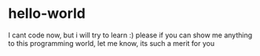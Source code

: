 # hello-world
I cant code now, but i will try to learn :)
please if you can show me anything to this programming world, let me know, its such a merit for you
